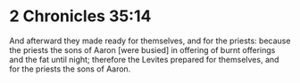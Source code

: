 # 2 Chronicles 35:14

And afterward they made ready for themselves, and for the priests: because the priests the sons of Aaron [were busied] in offering of burnt offerings and the fat until night; therefore the Levites prepared for themselves, and for the priests the sons of Aaron.